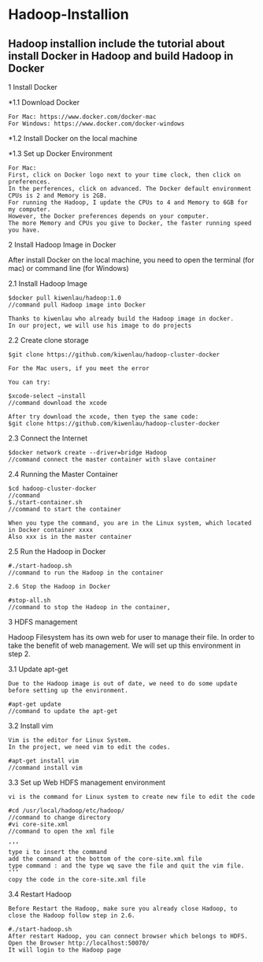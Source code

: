 # Hadoop-Installion 
## Hadoop installion include the tutorial about install Docker in Hadoop and build Hadoop in Docker

1 Install Docker

*1.1 Download Docker 
	
  	For Mac: https://www.docker.com/docker-mac
  	For Windows: https://www.docker.com/docker-windows
	
*1.2 Install Docker on the local machine
	
*1.3 Set up Docker Environment

	For Mac:
	First, click on Docker logo next to your time clock, then click on preferences.
	In the perferences, click on advanced. The Docker default environment CPUs is 2 and Memory is 2GB. 
	For running the Hadoop, I update the CPUs to 4 and Memory to 6GB for my computer.
	However, the Docker preferences depends on your computer.
	The more Memory and CPUs you give to Docker, the faster running speed you have. 

2 Install Hadoop Image in Docker

After install Docker on the local machine, you need to open the terminal (for mac) or command line (for Windows)

2.1 Install Hadoop Image

 	$docker pull kiwenlau/hadoop:1.0
	//command pull Hadoop image into Docker
	
	Thanks to kiwenlau who already build the Hadoop image in docker.
	In our project, we will use his image to do projects  
	
2.2 Create clone storage
	
	$git clone https://github.com/kiwenlau/hadoop-cluster-docker
	
	For the Mac users, if you meet the error
	
	You can try:
	
	$xcode-select –install
	//command download the xcode
	
	After try download the xcode, then tyep the same code:
	$git clone https://github.com/kiwenlau/hadoop-cluster-docker
 
2.3 Connect the Internet

	$docker network create --driver=bridge Hadoop
 	//command connect the master container with slave container
	
2.4 Running the Master Container

	$cd hadoop-cluster-docker
	//command 
	$./start-container.sh
	//command to start the container
 
	When you type the command, you are in the Linux system, which located in Docker container xxxx
	Also xxx is in the master container
	
2.5 Run the Hadoop in Docker
	
	#./start-hadoop.sh
	//command to run the Hadoop in the container
 
	2.6 Stop the Hadoop in Docker
	
	#stop-all.sh
	//command to stop the Hadoop in the container,
	
3 HDFS management

Hadoop Filesystem has its own web for user to manage their file. In order to take the benefit of web management.
We will set up this environment in step 2.

3.1 Update apt-get

	Due to the Hadoop image is out of date, we need to do some update before setting up the environment.
	
	#apt-get update
 	//command to update the apt-get
	
3.2 Install vim

	Vim is the editor for Linux System. 
	In the project, we need vim to edit the codes.
	
	#apt-get install vim
	//command install vim
 
3.3 Set up Web HDFS management environment

	vi is the command for Linux system to create new file to edit the code
	
	#cd /usr/local/hadoop/etc/hadoop/
 	//command to change directory
	#vi core-site.xml
	//command to open the xml file
	
	‘’’
	type i to insert the command
	add the command at the bottom of the core-site.xml file
	type command : and the type wq save the file and quit the vim file.
	‘’’
	copy the code in the core-site.xml file
	
3.4 Restart Hadoop

	Before Restart the Hadoop, make sure you already close Hadoop, to close the Hadoop follow step in 2.6.
	
	#./start-hadoop.sh
	After restart Hadoop, you can connect browser which belongs to HDFS.
	Open the Browser http://localhost:50070/
	It will login to the Hadoop page

